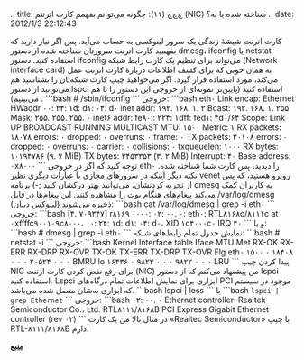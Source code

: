 .. title: چ‌چ‌چ (۱۱)‌: چگونه می‌توانم بفهمم کارت اترنتم (NIC) شناخته شده
یا نه‌؟ .. date: 2012/1/3 22:12:43

کارت اترنت شیشهٔ زندگی یک سرور لینوکسی به حساب می‌آید‌. پس اگر نیاز
دارید که بفهمید کارت اترنت سرورتان شناخته شده از دستور dmesg، ifconfig
یا netstat استفاده کنید‌. دستور ifconfig می‌تواند برای تنظیم یک کارت
رابط شبکه (Network interface card) به‌‌ همان خوبی که برای کشف اطلاعات
دربارهٔ کارت اترنت عمل می‌کند‌، مورد استفاده قرار گیرد‌. اگر می‌خواهید
چیپ کارت شبکه‌تان را بشناسید هم می‌توانید از دستور lspci استفاده کنید
(‌پایین‌تر نمونه‌ای از خروجی این دستور را با هم می‌بینیم‌) ‌. \`\`\`bash
\# /sbin/ifconfig \`\`\` خروجی‌: \`\`\`bash eth۰ Link encap: Ethernet
HWaddr ۰۰: ۲۴: ۱d: d۱: ۰۴: d۰ inet addr: ۱۹۲. ۱۶۸. ۱. ۲ Bcast: ۱۹۲. ۱۶۸.
۱. ۲۵۵ Mask: ۲۵۵. ۲۵۵. ۲۵۵. ۰ inet۶ addr: fe۸۰:: ۲۲۴: ۱dff: fed۱: ۴d۰/۶۴
Scope: Link UP BROADCAST RUNNING MULTICAST MTU: ۱۵۰۰ Metric: ۱ RX
packets: ۱۸۰۷۸ errors: ۰ dropped: ۰ overruns: ۰ frame: ۰ TX packets:
۲۰۱۰۸ errors: ۰ dropped: ۰ overruns: ۰ carrier: ۰ collisions: ۰
txqueuelen: ۱۰۰۰ RX bytes: ۱۰۱۹۴۷۸۶ (۹. ۷ MiB) TX bytes: ۳۴۵۳۳۵۳ (۳. ۲
MiB) Interrupt: ۴۰ Base address: ۰x۸۰۰۰ \`\`\` توجه کنید که اگر در خروجی
eth۰ را دیدید‌، پس کارت شما شناخته شده‌. نکته دیگر اینکه در سرور‌های
مجازی با عبارات دیگری نظیر venet روبرو هستید‌، که پس از تجربه کردنشان‌،
می‌توانید بهتر درکشان کنید ;-) برنامه dmesg به کاربران کمک می‌کند
پیغام‌های هنگام بوت را مشاهده کنند‌. این پیغام‌ها در فایل
‎/var/log/dmesg (‌لینوکس دبیان‌) ذخیره می‌شوند‌: \`\`\`bash cat
/var/log/dmesg | grep -i eth۰ \`\`\` خروجی‌: \`\`\`bash [۴. ۷۰۹۳۴۷]
r۸۱۶۹ ۰۰۰۰: ۰۲: ۰۰. ۰: eth۰: RTL۸۱۶۸c/۸۱۱۱c at ۰xffffc۹۰۰۱۰۹c۸۰۰۰، ۰۰:
۲۴: ۱d: d۱: ۰۴: d۰، XID ۱c۴۰۰۰c۰ IRQ ۴۰ \`\`\` و یا: \`\`\`bash \# dmesg
| grep -i eth۰ \`\`\` نمایش جدول تمام رابط‌های شبکه‌: \`\`\`bash \#
netstat -i \`\`\` خروجی‌: \`\`\`bash Kernel Interface table Iface MTU
Met RX-OK RX-ERR RX-DRP RX-OVR TX-OK TX-ERR TX-DRP TX-OVR Flg eth۰ ۱۵۰۰
۰ ۱۸۴۰۸ ۰ ۰ ۰ ۲۰۵۲۴ ۰ ۰ ۰ BMRU lo ۱۶۴۳۶ ۰ ۹۸۲۲ ۰ ۰ ۰ ۹۸۲۲ ۰ ۰ ۰ LRU
\`\`\` پیدا کردن چیپ NIC برای رفع نقض کردن کارت ارتنت (NIC) من پیشنهاد
می‌کنم که از دستور lspci استفاده کنید‌. Lspci ابزاری برای نمایش اطلاعات
تمام درگاه‌های PCI موجود در سیستم که ابزار‌ی به‌شان متصل شده می‌باشد‌.
\`\`\`bash lspci | less \`\`\` یا \`\`\`bash `lspci | grep Ethernet`
\`\`\` خروجی‌: \`\`\`bash ۰۲: ۰۰. ۰ Ethernet controller: Realtek
Semiconductor Co.، Ltd. RTL۸۱۱۱/۸۱۶۸B PCI Express Gigabit Ethernet
controller (rev ۰۲) \`\`\` در مثال بالا من یک کارت «Realtec
Semiconductor» با چیپ RTL-۸۱۱۱/۸۱۶۸B دارم‌.

[**منبع**](http://www.cyberciti.biz/faq/how-can-i-find-out-if-my-ethernet-card-nic-is-being-recognized-or-not/ "NIC on cyberciti")
